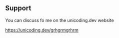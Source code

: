 
## Support

You can discuss fo me on the unicoding.dev website

https://unicoding.dev/grhgrmgrhrm

